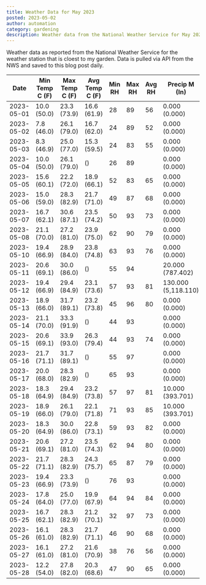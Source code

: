```yaml
---
title: Weather Data for May 2023
posted: 2023-05-02
author: automation
category: gardening
description: Weather data from the National Weather Service for May 2023
---
```


Weather data as reported from the National Weather Service for the weather station 
that is cloest to my garden. Data is pulled via API from the NWS and saved to this 
blog post daily.

|Date|Min Temp C (F)|Max Temp C (F)|Avg Temp C (F)|Min RH|Max RH|Avg RH|Precip M (In)|Avg Precip/Hr|
|---|---|---|---|---|---|---|---|---|
|2023-05-01|10.0 (50.0)|23.3 (73.9)|16.6 (61.9)|28|89|56|0.000 (0.000)|0.000 (0.000)|
|2023-05-02|7.8 (46.0)|26.1 (79.0)|16.7 (62.0)|24|89|52|0.000 (0.000)|0.000 (0.000)|
|2023-05-03|8.3 (46.9)|25.0 (77.0)|15.3 (59.5)|24|83|55|0.000 (0.000)|0.000 (0.000)|
|2023-05-04|10.0 (50.0)|26.1 (79.0)| ()|26|89||0.000 (0.000)|0.000 (0.000)|
|2023-05-05|15.6 (60.1)|22.2 (72.0)|18.9 (66.1)|52|83|65|0.000 (0.000)|0.000 (0.000)|
|2023-05-06|15.0 (59.0)|28.3 (82.9)|21.7 (71.0)|49|87|68|0.000 (0.000)|0.000 (0.000)|
|2023-05-07|16.7 (62.1)|30.6 (87.1)|23.5 (74.2)|50|93|73|0.000 (0.000)|0.000 (0.000)|
|2023-05-08|21.1 (70.0)|27.2 (81.0)|23.9 (75.0)|62|90|79|0.000 (0.000)|0.000 (0.000)|
|2023-05-10|19.4 (66.9)|28.9 (84.0)|23.8 (74.8)|63|93|76|0.000 (0.000)|0.000 (0.000)|
|2023-05-11|20.6 (69.1)|30.0 (86.0)| ()|55|94||20.000 (787.402)|30.285 (30.285)|
|2023-05-12|19.4 (66.9)|29.4 (84.9)|23.1 (73.6)|57|93|81|130.000 (5,118.110)|131.234 (131.234)|
|2023-05-13|18.9 (66.0)|31.7 (89.1)|23.2 (73.8)|45|96|80|0.000 (0.000)|0.000 (0.000)|
|2023-05-14|21.1 (70.0)|33.3 (91.9)| ()|44|93||0.000 (0.000)|0.000 (0.000)|
|2023-05-15|20.6 (69.1)|33.9 (93.0)|26.3 (79.4)|44|93|74|0.000 (0.000)|0.000 (0.000)|
|2023-05-16|21.7 (71.1)|31.7 (89.1)| ()|55|97||0.000 (0.000)|0.000 (0.000)|
|2023-05-17|20.0 (68.0)|28.3 (82.9)| ()|65|93||0.000 (0.000)|0.000 (0.000)|
|2023-05-18|18.3 (64.9)|29.4 (84.9)|23.2 (73.8)|57|97|81|10.000 (393.701)|11.579 (11.579)|
|2023-05-19|18.9 (66.0)|26.1 (79.0)|22.1 (71.8)|71|93|85|10.000 (393.701)|9.843 (9.843)|
|2023-05-20|18.3 (64.9)|30.0 (86.0)|22.8 (73.1)|59|93|82|0.000 (0.000)|0.000 (0.000)|
|2023-05-21|20.6 (69.1)|27.2 (81.0)|23.5 (74.3)|62|94|80|0.000 (0.000)|0.000 (0.000)|
|2023-05-22|21.7 (71.1)|28.3 (82.9)|24.3 (75.7)|65|87|79|0.000 (0.000)|0.000 (0.000)|
|2023-05-23|19.4 (66.9)|23.3 (73.9)| ()|76|93||0.000 (0.000)|0.000 (0.000)|
|2023-05-24|17.8 (64.0)|25.0 (77.0)|19.9 (67.9)|64|94|84|0.000 (0.000)|0.000 (0.000)|
|2023-05-25|16.7 (62.1)|28.3 (82.9)|21.2 (70.1)|32|97|73|0.000 (0.000)|0.000 (0.000)|
|2023-05-26|16.1 (61.0)|28.3 (82.9)|21.7 (71.1)|46|90|68|0.000 (0.000)|0.000 (0.000)|
|2023-05-27|16.1 (61.0)|27.2 (81.0)|21.6 (70.9)|38|76|56|0.000 (0.000)|0.000 (0.000)|
|2023-05-28|12.2 (54.0)|27.8 (82.0)|20.3 (68.6)|47|90|65|0.000 (0.000)|0.000 (0.000)|
